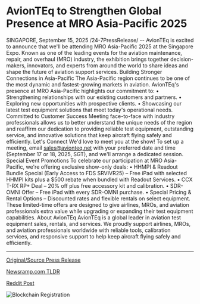 # AvionTEq to Strengthen Global Presence at MRO Asia-Pacific 2025

SINGAPORE, September 15, 2025 /24-7PressRelease/ -- AvionTEq is excited to announce that we'll be attending MRO Asia-Pacific 2025 at the Singapore Expo. Known as one of the leading events for the aviation maintenance, repair, and overhaul (MRO) industry, the exhibition brings together decision-makers, innovators, and experts from around the world to share ideas and shape the future of aviation support services.  Building Stronger Connections in Asia-Pacific  The Asia-Pacific region continues to be one of the most dynamic and fastest-growing markets in aviation. AvionTEq's presence at MRO Asia-Pacific highlights our commitment to: • Strengthening relationships with our existing customers and partners. • Exploring new opportunities with prospective clients. • Showcasing our latest test equipment solutions that meet today's operational needs.  Committed to Customer Success  Meeting face-to-face with industry professionals allows us to better understand the unique needs of the region and reaffirm our dedication to providing reliable test equipment, outstanding service, and innovative solutions that keep aircraft flying safely and efficiently.  Let's Connect  We'd love to meet you at the show! To set up a meeting, email sales@avionteq.net with your preferred date and time (September 17 or 18, 2025, SGT), and we'll arrange a dedicated session.  Special Event Promotions  To celebrate our participation at MRO Asia-Pacific, we're offering exclusive show-only deals: • HHMPI & Readout Bundle Special (Early Access to FDS SRVIVR25) – Free iPad with selected HHMPI kits plus a $500 rebate when bundled with Readout Services. • CCX T-RX RP+ Deal – 20% off plus free accessory kit and calibration. • SDR-OMNI Offer – Free iPad with every SDR-OMNI purchase. • Special Pricing & Rental Options – Discounted rates and flexible rentals on select equipment.  These limited-time offers are designed to give airlines, MROs, and aviation professionals extra value while upgrading or expanding their test equipment capabilities.  About AvionTEq  AvionTEq is a global leader in aviation test equipment sales, rentals, and services. We proudly support airlines, MROs, and aviation professionals worldwide with reliable tools, calibration services, and responsive support to help keep aircraft flying safely and efficiently. 

---

[Original/Source Press Release](https://www.24-7pressrelease.com/press-release/526780/avionteq-to-strengthen-global-presence-at-mro-asia-pacific-2025)
                    

[Newsramp.com TLDR](https://newsramp.com/curated-news/avionteq-showcases-innovative-test-equipment-at-mro-asia-pacific-2025/7f6051be4e21c89b061e97fd1fa64542) 

 



[Reddit Post](https://www.reddit.com/r/Business_NewsRamp/comments/1nhfazb/avionteq_showcases_innovative_test_equipment_at/) 



![Blockchain Registration](https://cdn.newsramp.app/24-7PressRelease/qrcode/259/15/plumErqi.webp)